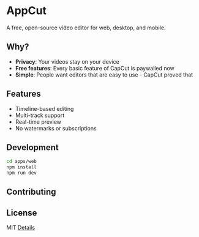 # AppCut

A free, open-source video editor for web, desktop, and mobile.

## Why?

- **Privacy**: Your videos stay on your device
- **Free features**: Every basic feature of CapCut is paywalled now
- **Simple**: People want editors that are easy to use - CapCut proved that

## Features

- Timeline-based editing
- Multi-track support
- Real-time preview
- No watermarks or subscriptions

## Development

```bash
cd apps/web
npm install
npm run dev
```

## Contributing

## License

MIT [Details](LICENSE)
